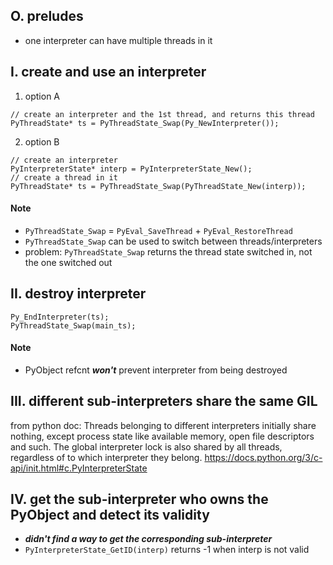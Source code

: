 ## O. preludes
- one interpreter can have multiple threads in it
## I. create and use an interpreter
1. option A
```
// create an interpreter and the 1st thread, and returns this thread
PyThreadState* ts = PyThreadState_Swap(Py_NewInterpreter());
```
2. option B
```
// create an interpreter
PyInterpreterState* interp = PyInterpreterState_New();
// create a thread in it
PyThreadState* ts = PyThreadState_Swap(PyThreadState_New(interp));
```
#### Note
- `PyThreadState_Swap` = `PyEval_SaveThread` + `PyEval_RestoreThread`
- `PyThreadState_Swap` can be used to switch between threads/interpreters
- problem: `PyThreadState_Swap` returns the thread state switched in, not the one switched out
## II. destroy interpreter
```
Py_EndInterpreter(ts);
PyThreadState_Swap(main_ts);
```
#### Note
- PyObject refcnt __*won't*__ prevent interpreter from being destroyed
## III. different sub-interpreters share the same GIL
from python doc: Threads belonging to different interpreters initially share nothing, except process state like available memory, open file descriptors and such. The global interpreter lock is also shared by all threads, regardless of to which interpreter they belong. https://docs.python.org/3/c-api/init.html#c.PyInterpreterState
## IV. get the sub-interpreter who owns the PyObject and detect its validity
- __*didn't find a way to get the corresponding sub-interpreter*__
- `PyInterpreterState_GetID(interp)` returns -1 when interp is not valid
